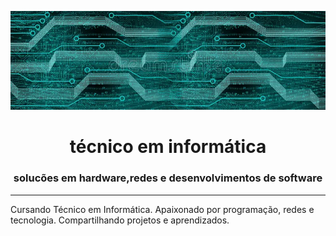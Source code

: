 ![](fundo.webp)
<h1 align="center">técnico em informática</h1>
<h3 align="center">solucões em hardware,redes e desenvolvimentos de software</h3>
<hr>Cursando Técnico em Informática. Apaixonado por programação, redes e tecnologia. Compartilhando projetos e aprendizados.
